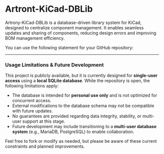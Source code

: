 # Artront-KiCad-DBLib
Artrony-KiCad-DBLib is a database-driven library system for KiCad, designed to centralize component management. It enables seamless updates and sharing of components, reducing design errors and improving BOM management efficiency.

You can use the following statement for your GitHub repository:  

---  
### **Usage Limitations & Future Development**  

This project is publicly available, but it is currently designed for **single-user access** using a **local SQLite database**. While the repository is open, the following limitations apply:  

- The database is intended for **personal use only** and is not optimized for concurrent access.  
- External modifications to the database schema may not be compatible with future updates.  
- No guarantees are provided regarding data integrity, stability, or multi-user support at this stage.  
- Future development may include transitioning to a **multi-user database system** (e.g., MariaDB, PostgreSQL) to enable collaboration.  

Feel free to fork or modify as needed, but please be aware of these current constraints and planned improvements.
